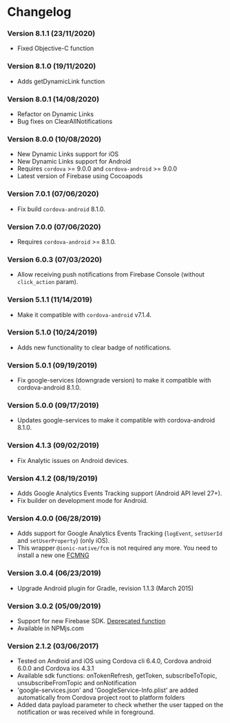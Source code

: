 # Changelog

### Version 8.1.1 (23/11/2020)
- Fixed Objective-C function

### Version 8.1.0 (19/11/2020)
- Adds getDynamicLink function

### Version 8.0.1 (14/08/2020)
- Refactor on Dynamic Links
- Bug fixes on ClearAllNotifications

### Version 8.0.0 (10/08/2020)
- New Dynamic Links support for iOS
- New Dynamic Links support for Android
- Requires `cordova` >= 9.0.0 and `cordova-android` >= 9.0.0
- Latest version of Firebase using Cocoapods

### Version 7.0.1 (07/06/2020)
- Fix build `cordova-android` 8.1.0.

### Version 7.0.0 (07/06/2020)
- Requires `cordova-android` >= 8.1.0.

### Version 6.0.3 (07/03/2020)
- Allow receiving push notifications from Firebase Console (without `click_action` param).

### Version 5.1.1 (11/14/2019)
- Make it compatible with `cordova-android` v7.1.4.

### Version 5.1.0 (10/24/2019)
- Adds new functionality to clear badge of notifications.

### Version 5.0.1 (09/19/2019)
- Fix google-services (downgrade version) to make it compatible with cordova-android 8.1.0.

### Version 5.0.0 (09/17/2019)
- Updates google-services to make it compatible with cordova-android 8.1.0.

### Version 4.1.3 (09/02/2019)
- Fix Analytic issues on Android devices.

### Version 4.1.2 (08/19/2019)
- Adds Google Analytics Events Tracking support (Android API level 27+).
- Fix builder on development mode for Android.

### Version 4.0.0 (06/28/2019)
- Adds support for Google Analytics Events Tracking (`logEvent`, `setUserId` and `setUserProperty`) (only iOS).
- This wrapper `@ionic-native/fcm` is not required any more. You need to install a new one [FCMNG](https://github.com/cmgustavo/fcm-ng)

### Version 3.0.4 (06/23/2019)
- Upgrade Android plugin for Gradle, revision 1.1.3 (March 2015)

### Version 3.0.2 (05/09/2019)
- Support for new Firebase SDK. [Deprecated function](https://firebase.google.com/docs/reference/android/com/google/firebase/iid/FirebaseInstanceIdService)
- Available in NPMjs.com

### Version 2.1.2 (03/06/2017)
- Tested on Android and iOS using Cordova cli 6.4.0, Cordova android 6.0.0 and Cordova ios 4.3.1
- Available sdk functions: onTokenRefresh, getToken, subscribeToTopic, unsubscribeFromTopic and onNotification
- 'google-services.json' and 'GoogleService-Info.plist' are added automatically from Cordova project root to platform folders
- Added data payload parameter to check whether the user tapped on the notification or was received while in foreground.
